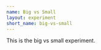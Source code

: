 ```yaml
---
name: Big vs Small
layout: experiment
short_name: big-vs-small
---
```

This is the big vs small experiment.
